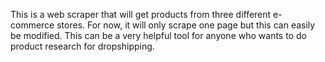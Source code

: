 This is a web scraper that will get products from three different e-commerce stores. For now, it will only scrape one page but this can easily be modified. This can be a very helpful tool for anyone who wants to do product research for dropshipping. 
